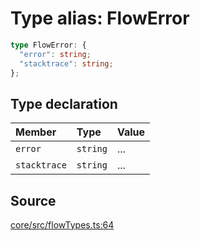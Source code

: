 # Type alias: FlowError

```ts
type FlowError: {
  "error": string;
  "stacktrace": string;
};
```

## Type declaration

| Member | Type | Value |
| :------ | :------ | :------ |
| `error` | `string` | ... |
| `stacktrace` | `string` | ... |

## Source

[core/src/flowTypes.ts:64](https://github.com/firebase/genkit/blob/9cb10ef63dd6659f1a31ffd2367b7efa8acc10e5/js/core/src/flowTypes.ts#L64)
